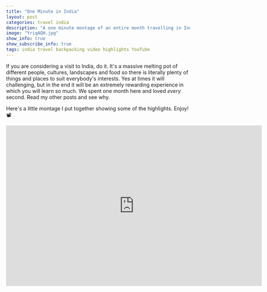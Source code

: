 ```yaml
---
title: "One Minute in India"
layout: post
categories: travel india
description: "A one minute montage of an entire month travelling in India!"
image: "YriqAQH.jpg"
show_info: true
show_subscribe_info: true
tags: india travel backpacking video highlights YouTube
---
```


If you are considering a visit to India, do it. It's a massive melting pot of different people, cultures, landscapes and food so there is literally plenty of things and places to suit everybody's interests. Yes at times it will challenging, but in the end it will be an extremely rewarding experience in which you will learn so much. We spent one month here and loved *every* second. Read my other posts and see why.

Here's a little montage I put together showing some of the highlights. Enjoy! 📽

<div class="post-iframe post-yt"><iframe width="700" height="440" src="https://www.youtube.com/embed/VbrrzrkrjxA" frameborder="0" allow="autoplay; encrypted-media" allowfullscreen></iframe></div>